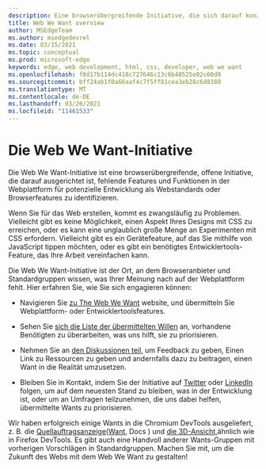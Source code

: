 ```yaml
---
description: Eine browserübergreifende Initiative, die sich darauf konzentriert, fehlende Features und Funktionen in der Webplattform für die potenzielle Entwicklung als Webstandards oder Browserfeatures zu identifizieren.
title: Web We Want overview
author: MSEdgeTeam
ms.author: msedgedevrel
ms.date: 03/15/2021
ms.topic: conceptual
ms.prod: microsoft-edge
keywords: edge, web development, html, css, developer, web we want
ms.openlocfilehash: f8d17b114dc418c727646c13c6b48525e02c60d0
ms.sourcegitcommit: bff24ab1f0a66aaf4c7f5ff81cea3eb28c6d8380
ms.translationtype: MT
ms.contentlocale: de-DE
ms.lasthandoff: 03/26/2021
ms.locfileid: "11461533"
---
```

# <a name="the-web-we-want-initiative"></a>Die Web We Want-Initiative

Die Web We Want-Initiative ist eine browserübergreifende, offene Initiative, die darauf ausgerichtet ist, fehlende Features und Funktionen in der Webplattform für potenzielle Entwicklung als Webstandards oder Browserfeatures zu identifizieren.

Wenn Sie für das Web erstellen, kommt es zwangsläufig zu Problemen. Vielleicht gibt es keine Möglichkeit, einen Aspekt Ihres Designs mit CSS zu erreichen, oder es kann eine unglaublich große Menge an Experimenten mit CSS erfordern. Vielleicht gibt es ein Gerätefeature, auf das Sie mithilfe von JavaScript tippen möchten, oder es gibt ein benötigtes Entwicklertools-Feature, das Ihre Arbeit vereinfachen kann.

Die Web We Want-Initiative ist der Ort, an dem Browseranbieter und Standardgruppen wissen, was Ihrer Meinung nach auf der Webplattform fehlt. Hier erfahren Sie, wie Sie sich engagieren können:

*   Navigieren Sie [zu The Web We Want][WebWeWant] website, und übermitteln Sie Webplattform- oder Entwicklertoolsfeatures.

*   Sehen Sie [sich die Liste der übermittelten Willen][WebWeWantWants] an, vorhandene Benötigten zu überarbeiten, was uns hilft, sie zu priorisieren.

*   Nehmen Sie an [den Diskussionen teil,][GithubWebWeWantDiscussions] um Feedback zu geben, Einen Link zu Ressourcen zu geben und andernfalls dazu zu beitragen, einen Want in die Realität umzusetzen.

*   Bleiben Sie in Kontakt, indem Sie der Initiative auf [Twitter][TwitterWebWeWant] oder [LinkedIn][LinkedInWebWeWant] folgen, um auf dem neuesten Stand zu bleiben, was in der Entwicklung ist, oder um an Umfragen teilzunehmen, die uns dabei helfen, übermittelte Wants zu priorisieren.

Wir haben erfolgreich einige Wants in die Chromium DevTools ausgeliefert, z. B. die [Quellauftragsanzeige][DevtoolsExperimentalFeaturesIndexSourceOrderViewer]\([Want][WebWeWantWants64], Docs \) und [die 3D-Ansicht,][Devtools3DViewIndex]ähnlich wie in Firefox DevTools. Es gibt auch eine Handvoll anderer Wants-Gruppen mit vorherigen Vorschlägen in Standardgruppen. Machen Sie mit, um die Zukunft des Webs mit dem Web We Want zu gestalten!

<!-- links -->  

[Devtools3DViewIndex]: ../devtools-guide-chromium/3d-view/index.md "3D-Ansicht | Microsoft Docs"

[DevtoolsExperimentalFeaturesIndexSourceOrderViewer]: ../devtools-guide-chromium/experimental-features/index.md#source-order-viewer "Source Order Viewer – Experimentelle | Microsoft Docs"

[WebWeWant]: https://webwewant.fyi "The Web We Want"

[WebWeWantWants]: https://webwewant.fyi/wants "Was wir | The Web We Want"

[GithubWebWeWantDiscussions]: https://github.com/WebWeWant/webwewant.fyi/discussions "Lassen Sie uns das Web besprechen, das wir | GitHub"

[TwitterWebWeWant]: https://twitter.com/webwewantfyi "Das Web, das wir | Twitter"

[LinkedInWebWeWant]: https://www.linkedin.com/company/the-web-we-want "Das Web, das wir | LinkedIn"

[WebWeWantWants64]: https://webwewant.fyi/wants/64 "Ich möchte einen Quellauftragsanzeiger für neu angeordnete Inhalte – What We Want | The Web We Want"
